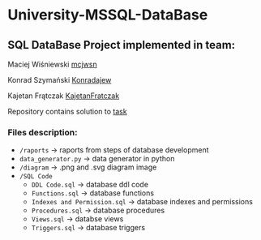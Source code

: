 # University-MSSQL-DataBase

## SQL DataBase Project implemented in team:

Maciej Wiśniewski [mcjwsn](https://github.com/mcjwsn)

Konrad Szymański [Konradajew](https://github.com/Konradajew)

Kajetan Frątczak [KajetanFratczak](https://github.com/KajetanFratczak)

Repository contains solution to [task](https://github.com/mcjwsn/University-SQL-DataBase/blob/main/task%20description.pdf)

### Files description:
 - `/raports` -> raports from steps of database development
 - `data_generator.py` -> data generator in python
 - `/diagram` -> .png and .svg diagram image
 - `/SQL Code`
   - `DDL Code.sql` -> database ddl code
   - `Functions.sql` -> database functions
   - `Indexes and Permission.sql` -> database indexes and permissions
   - `Procedures.sql` -> database procedures
   - `Views.sql` -> databse views
   - `Triggers.sql` -> database triggers

